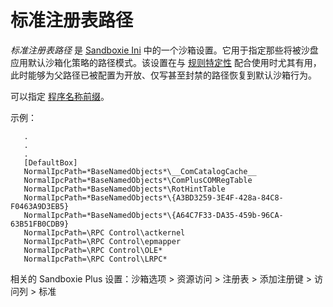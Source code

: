 # 标准注册表路径

_标准注册表路径_ 是 [Sandboxie Ini](SandboxieIni.md) 中的一个沙箱设置。它用于指定那些将被沙盘应用默认沙箱化策略的路径模式。该设置在与 [规则特定性](../PlusContent/RuleSpecificity.md) 配合使用时尤其有用，此时能够为父路径已被配置为开放、仅写甚至封禁的路径恢复到默认沙箱行为。

可以指定 [程序名称前缀](ProgramNamePrefix.md)。

示例：

```
   .
   .
   .
   [DefaultBox]
   NormalIpcPath=*BaseNamedObjects*\__ComCatalogCache__
   NormalIpcPath=*BaseNamedObjects*\ComPlusCOMRegTable
   NormalIpcPath=*BaseNamedObjects*\RotHintTable
   NormalIpcPath=*BaseNamedObjects*\{A3BD3259-3E4F-428a-84C8-F0463A9D3EB5}
   NormalIpcPath=*BaseNamedObjects*\{A64C7F33-DA35-459b-96CA-63B51FB0CDB9}
   NormalIpcPath=\RPC Control\actkernel
   NormalIpcPath=\RPC Control\epmapper
   NormalIpcPath=\RPC Control\OLE*
   NormalIpcPath=\RPC Control\LRPC*
```

相关的 Sandboxie Plus 设置：沙箱选项 > 资源访问 > 注册表 > 添加注册键 > 访问列 > 标准
